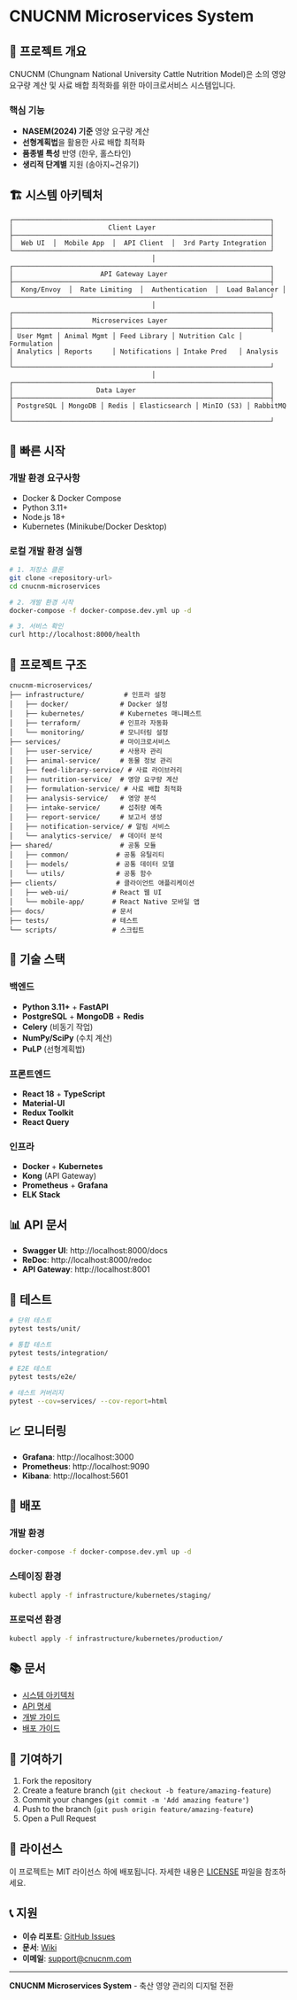 # CNUCNM Microservices System

## 🎯 프로젝트 개요

CNUCNM (Chungnam National University Cattle Nutrition Model)은 소의 영양 요구량 계산 및 사료 배합 최적화를 위한 마이크로서비스 시스템입니다.

### 핵심 기능
- **NASEM(2024) 기준** 영양 요구량 계산
- **선형계획법**을 활용한 사료 배합 최적화
- **품종별 특성** 반영 (한우, 홀스타인)
- **생리적 단계별** 지원 (송아지~건유기)

## 🏗️ 시스템 아키텍처

```
┌─────────────────────────────────────────────────────────────────┐
│                        Client Layer                             │
├─────────────────────────────────────────────────────────────────┤
│  Web UI  │  Mobile App  │  API Client  │  3rd Party Integration │
└─────────────────────────────────────────────────────────────────┘
                                    │
┌─────────────────────────────────────────────────────────────────┐
│                      API Gateway Layer                          │
├─────────────────────────────────────────────────────────────────┤
│  Kong/Envoy  │  Rate Limiting  │  Authentication  │  Load Balancer │
└─────────────────────────────────────────────────────────────────┘
                                    │
┌─────────────────────────────────────────────────────────────────┐
│                    Microservices Layer                          │
├─────────────────────────────────────────────────────────────────┤
│ User Mgmt │ Animal Mgmt │ Feed Library │ Nutrition Calc │ Formulation │
│ Analytics │ Reports     │ Notifications │ Intake Pred   │ Analysis    │
└─────────────────────────────────────────────────────────────────┘
                                    │
┌─────────────────────────────────────────────────────────────────┐
│                     Data Layer                                  │
├─────────────────────────────────────────────────────────────────┤
│ PostgreSQL │ MongoDB │ Redis │ Elasticsearch │ MinIO (S3) │ RabbitMQ │
└─────────────────────────────────────────────────────────────────┘
```

## 🚀 빠른 시작

### 개발 환경 요구사항
- Docker & Docker Compose
- Python 3.11+
- Node.js 18+
- Kubernetes (Minikube/Docker Desktop)

### 로컬 개발 환경 실행
```bash
# 1. 저장소 클론
git clone <repository-url>
cd cnucnm-microservices

# 2. 개발 환경 시작
docker-compose -f docker-compose.dev.yml up -d

# 3. 서비스 확인
curl http://localhost:8000/health
```

## 📁 프로젝트 구조

```
cnucnm-microservices/
├── infrastructure/          # 인프라 설정
│   ├── docker/             # Docker 설정
│   ├── kubernetes/         # Kubernetes 매니페스트
│   ├── terraform/          # 인프라 자동화
│   └── monitoring/         # 모니터링 설정
├── services/               # 마이크로서비스
│   ├── user-service/       # 사용자 관리
│   ├── animal-service/     # 동물 정보 관리
│   ├── feed-library-service/ # 사료 라이브러리
│   ├── nutrition-service/  # 영양 요구량 계산
│   ├── formulation-service/ # 사료 배합 최적화
│   ├── analysis-service/   # 영양 분석
│   ├── intake-service/     # 섭취량 예측
│   ├── report-service/     # 보고서 생성
│   ├── notification-service/ # 알림 서비스
│   └── analytics-service/  # 데이터 분석
├── shared/                 # 공통 모듈
│   ├── common/            # 공통 유틸리티
│   ├── models/            # 공통 데이터 모델
│   └── utils/             # 공통 함수
├── clients/               # 클라이언트 애플리케이션
│   ├── web-ui/           # React 웹 UI
│   └── mobile-app/       # React Native 모바일 앱
├── docs/                 # 문서
├── tests/                # 테스트
└── scripts/              # 스크립트
```

## 🔧 기술 스택

### 백엔드
- **Python 3.11+** + **FastAPI**
- **PostgreSQL** + **MongoDB** + **Redis**
- **Celery** (비동기 작업)
- **NumPy/SciPy** (수치 계산)
- **PuLP** (선형계획법)

### 프론트엔드
- **React 18** + **TypeScript**
- **Material-UI**
- **Redux Toolkit**
- **React Query**

### 인프라
- **Docker** + **Kubernetes**
- **Kong** (API Gateway)
- **Prometheus** + **Grafana**
- **ELK Stack**

## 📊 API 문서

- **Swagger UI**: http://localhost:8000/docs
- **ReDoc**: http://localhost:8000/redoc
- **API Gateway**: http://localhost:8001

## 🧪 테스트

```bash
# 단위 테스트
pytest tests/unit/

# 통합 테스트
pytest tests/integration/

# E2E 테스트
pytest tests/e2e/

# 테스트 커버리지
pytest --cov=services/ --cov-report=html
```

## 📈 모니터링

- **Grafana**: http://localhost:3000
- **Prometheus**: http://localhost:9090
- **Kibana**: http://localhost:5601

## 🚀 배포

### 개발 환경
```bash
docker-compose -f docker-compose.dev.yml up -d
```

### 스테이징 환경
```bash
kubectl apply -f infrastructure/kubernetes/staging/
```

### 프로덕션 환경
```bash
kubectl apply -f infrastructure/kubernetes/production/
```

## 📚 문서

- [시스템 아키텍처](./docs/architecture.md)
- [API 명세](./docs/api-specification.md)
- [개발 가이드](./docs/development-guide.md)
- [배포 가이드](./docs/deployment-guide.md)

## 🤝 기여하기

1. Fork the repository
2. Create a feature branch (`git checkout -b feature/amazing-feature`)
3. Commit your changes (`git commit -m 'Add amazing feature'`)
4. Push to the branch (`git push origin feature/amazing-feature`)
5. Open a Pull Request

## 📄 라이선스

이 프로젝트는 MIT 라이선스 하에 배포됩니다. 자세한 내용은 [LICENSE](LICENSE) 파일을 참조하세요.

## 📞 지원

- **이슈 리포트**: [GitHub Issues](https://github.com/your-repo/issues)
- **문서**: [Wiki](https://github.com/your-repo/wiki)
- **이메일**: support@cnucnm.com

---

**CNUCNM Microservices System** - 축산 영양 관리의 디지털 전환
